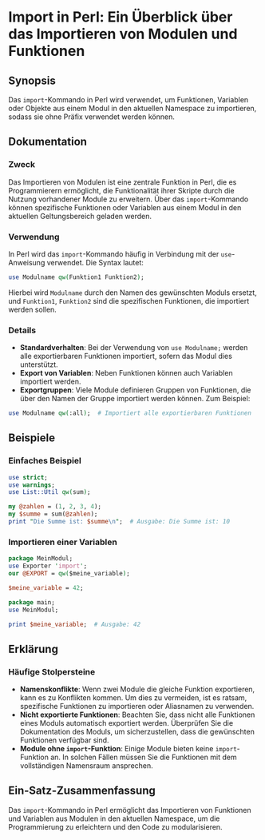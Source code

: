 <!--
Meta Description: # Import in Perl: Ein Überblick über das Importieren von Modulen und Funktionen ## Synopsis Das `import`-Kommando in Perl wird verwendet, um Funktione...
Meta Keywords: funktionen, die, perl, use, import
-->

# Import in Perl: Ein Überblick über das Importieren von Modulen und Funktionen

## Synopsis
Das `import`-Kommando in Perl wird verwendet, um Funktionen, Variablen oder Objekte aus einem Modul in den aktuellen Namespace zu importieren, sodass sie ohne Präfix verwendet werden können.

## Dokumentation
### Zweck
Das Importieren von Modulen ist eine zentrale Funktion in Perl, die es Programmierern ermöglicht, die Funktionalität ihrer Skripte durch die Nutzung vorhandener Module zu erweitern. Über das `import`-Kommando können spezifische Funktionen oder Variablen aus einem Modul in den aktuellen Geltungsbereich geladen werden.

### Verwendung
In Perl wird das `import`-Kommando häufig in Verbindung mit der `use`-Anweisung verwendet. Die Syntax lautet:

```perl
use Modulname qw(Funktion1 Funktion2);
```

Hierbei wird `Modulname` durch den Namen des gewünschten Moduls ersetzt, und `Funktion1`, `Funktion2` sind die spezifischen Funktionen, die importiert werden sollen. 

### Details
- **Standardverhalten**: Bei der Verwendung von `use Modulname;` werden alle exportierbaren Funktionen importiert, sofern das Modul dies unterstützt.
- **Export von Variablen**: Neben Funktionen können auch Variablen importiert werden.
- **Exportgruppen**: Viele Module definieren Gruppen von Funktionen, die über den Namen der Gruppe importiert werden können. Zum Beispiel:

```perl
use Modulname qw(:all);  # Importiert alle exportierbaren Funktionen
```

## Beispiele
### Einfaches Beispiel
```perl
use strict;
use warnings;
use List::Util qw(sum);

my @zahlen = (1, 2, 3, 4);
my $summe = sum(@zahlen);
print "Die Summe ist: $summe\n";  # Ausgabe: Die Summe ist: 10
```

### Importieren einer Variablen
```perl
package MeinModul;
use Exporter 'import';
our @EXPORT = qw($meine_variable);

$meine_variable = 42;

package main;
use MeinModul;

print $meine_variable;  # Ausgabe: 42
```

## Erklärung
### Häufige Stolpersteine
- **Namenskonflikte**: Wenn zwei Module die gleiche Funktion exportieren, kann es zu Konflikten kommen. Um dies zu vermeiden, ist es ratsam, spezifische Funktionen zu importieren oder Aliasnamen zu verwenden.
- **Nicht exportierte Funktionen**: Beachten Sie, dass nicht alle Funktionen eines Moduls automatisch exportiert werden. Überprüfen Sie die Dokumentation des Moduls, um sicherzustellen, dass die gewünschten Funktionen verfügbar sind.
- **Module ohne `import`-Funktion**: Einige Module bieten keine `import`-Funktion an. In solchen Fällen müssen Sie die Funktionen mit dem vollständigen Namensraum ansprechen.

## Ein-Satz-Zusammenfassung
Das `import`-Kommando in Perl ermöglicht das Importieren von Funktionen und Variablen aus Modulen in den aktuellen Namespace, um die Programmierung zu erleichtern und den Code zu modularisieren.